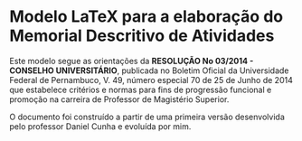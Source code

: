 # Modelo LaTeX para a elaboração do Memorial Descritivo de Atividades

Este modelo segue as orientações da **RESOLUÇÃO No 03/2014 - CONSELHO UNIVERSITÁRIO**, publicada no Boletim Oficial da Universidade Federal de Pernambuco, V. 49, número especial 70 de 25 de Junho de 2014  que estabelece critérios e normas para fins de progressão funcional e promoção na carreira de Professor de Magistério Superior.

O documento foi construído a partir de uma primeira versão desenvolvida pelo professor Daniel Cunha e evoluída por mim.
